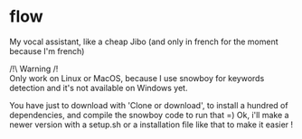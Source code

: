 # flow
My vocal assistant, like a cheap Jibo (and only in french for the moment because I'm french)

/!\ Warning /!\
Only work on Linux or MacOS, because I use snowboy for keywords detection and it's not available on Windows yet.

You have just to download with 'Clone or download', to install a hundred of dependencies, and compile the snowboy code to run that =)
Ok, i'll make a newer version with a setup.sh or a installation file like that to make it easier !

